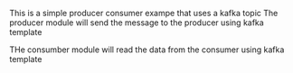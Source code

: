 This is a simple producer consumer exampe that uses a 
kafka topic
The producer module will send the message to the producer using kafka template

THe consumber module will read the data from the consumer using kafka template